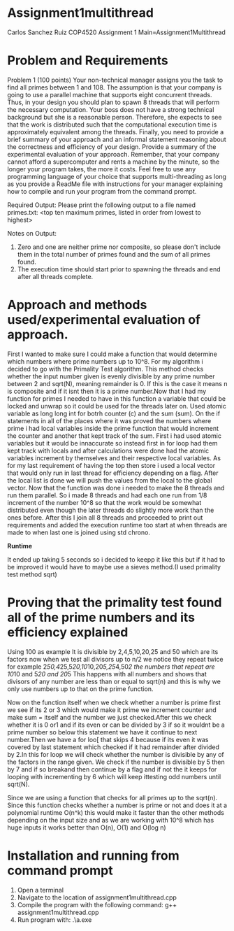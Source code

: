 # Assignment1multithread
Carlos Sanchez Ruiz COP4520 Assignment 1
Main=Assignment1Multithread

# Problem and Requirements

Problem 1 (100 points) 
Your non-technical manager assigns you the task to find all primes between 1 and 
108.  The assumption is that your company is going to use a parallel machine that 
supports eight concurrent threads. Thus, in your design you should plan to spawn 8 
threads that will perform the necessary computation. Your boss does not have a strong 
technical background but she is a reasonable person. Therefore, she expects to see that 
the work is distributed such that the computational execution time is approximately 
equivalent among the threads. Finally, you need to provide a brief summary of your 
approach and an informal statement reasoning about the correctness and efficiency of 
your design. Provide a summary of the experimental evaluation of your approach. 
Remember, that your company cannot afford a supercomputer and rents a machine by 
the minute, so the longer your program takes, the more it costs. Feel free to use any 
programming language of your choice that supports multi-threading as long as you 
provide a ReadMe file with instructions for your manager explaining how to compile and 
run your program from the command prompt.   
  
Required Output: 
Please print the following output to a file named primes.txt: 
<execution time>  <total number of primes found>  <sum of all primes found> 
<top ten maximum primes, listed in order from lowest to highest> 
  
Notes on Output: 
1. Zero and one are neither prime nor composite, so please don't include them in 
the total number of primes found and the sum of all primes found. 
2. The execution time should start prior to spawning the threads and end after all 
threads complete.



# Approach and methods used/experimental evaluation of approach.
First I wanted to make sure I could make a function that would determine which numbers where prime numbers up to 10^8.
For my algorithm i decided to go with the Primality Test algorithm. This method checks whether the input number given is evenly divisible by any prime number between 2 and sqrt(N), meaning remainder is 0. If this is the case it means n is composite and if it isnt then it is a prime number.Now that I had my function for primes I needed to have in this function a variable that could be locked and unwrap so it could be used for the threads later on. Used atomic variable as long long int for botrh counter (c) and the sum (sum). On the if statements in all of the places where it was proved the numbers where prime i had local variables inside the prime function that would increment the counter and another that kept track of the sum. First i had used atomic variables but it would be innaccurate so instead first in for loop had them kept track with locals and after calculations were done had the atomic variables increment by themselves and their respective local variables. As for my last requirement of having the top then store i used a local vector  that would only run in last thread for efficiency depending on a flag. After the local list is done we will push the values from the local to the global vector. Now that the function was done i needed to make the 8 threads and run them parallel. So i made 8 threads and had each one run from 1/8 increment of the number 10^8 so that the work would be somewhat distributed even though the later threads do slightly more work than the ones before. After this I join all 8 threads and proceeded to print out requirements and added the execution runtime too start at when threads are made to when last one is joined using std chrono.  
    
  **Runtime**  
  
  It ended up taking 5 seconds so i decided to keepp it like this but if it had to be improved it would have to maybe use a  sieves method.(I used primality test method sqrt)

# Proving that the primality test found all of the prime numbers and its efficiency explained
  Using 100 as example
  It is divisible by 2,4,5,10,20,25 and 50 which are its factors
  now when we test all divisors up to n/2 we notice they repeat twice for example
  2*50,4*25,5*20,10*10,20*5,25*4,50*2
  the numbers that repeat are 10*10 and 5*20 and 20*5
  This happens with all numbers and shows that divisors of any number are less than or equal to sqrt(n) and this is why we   only use numbers up to that on the prime function.
  
  Now on the function itself when we check whether a number is prime first we see if its 2 or 3 which would make it prime we increment counter and make sum = itself and the number we just checked.After this we check whether it is 0 or1 and if its even or can be divided by 3 if so it wouldnt be a prime number so below this statement we have it continue to next number.Then we have a for loo[ that skips 4 because if its even it was covered by last statement which checked if it had remainder after divided by 2.In this for loop we will check whether the number is divisible by any of the factors in the range given. We check if the number is divisible by 5 then by 7 and if so breakand then continue by a flag and if not the it keeps for looping with incrementing by 6 which will keep ittesting odd numbers until sqrt(N).
  
  Since we are using a function that checks for all primes up to the sqrt(n). Since this function checks whether a number is prime or not and does it at a polynomial runtime O(n^k) this would make it faster than the other methods depending on the input size and as we are working with 10^8 which has huge inputs it works better than O(n), O(1) and O(log n)
  
# Installation and running from command prompt
1. Open a terminal
2. Navigate to the location of assignment1multithread.cpp
3. Compile the program with the following command: 
g++ assignment1multithread.cpp
4. Run program with: 
  .\a.exe

  
